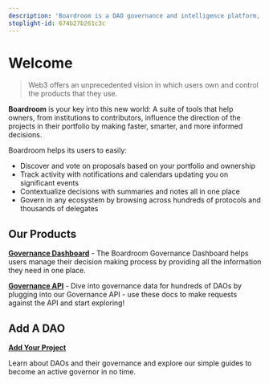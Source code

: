 ```yaml
---
description: 'Boardroom is a DAO governance and intelligence platform, connecting decision-makers to accurate information about their communities to help them make faster, smarter decisions.'
stoplight-id: 674b27b261c3c
---
```


# Welcome
<!-- theme: info -->
>Web3 offers an unprecedented vision in which users own and control the products that they use.

**Boardroom** is your key into this new world: A suite of tools that help owners, from institutions to contributors, influence the direction of the projects in their portfolio by making faster, smarter, and more informed decisions. 

Boardroom helps its users to easily:

- Discover and vote on proposals based on your portfolio and ownership
- Track activity with notifications and calendars updating you on significant events
- Contextualize decisions with summaries and notes all in one place
- Govern in any ecosystem by browsing across hundreds of protocols and thousands of delegates 

## Our Products

**[Governance Dashboard](https://boardroom.io/portal)** -
The Boardroom Governance Dashboard helps users manage their decision making process by providing all the information they need in one place.

**[Governance API](https://docs.boardroom.io/docs/api)** - 
Dive into governance data for hundreds of DAOs by plugging into our Governance API - use these docs to make requests against the API and start exploring!

## Add A DAO

**[Add Your Project](2-protocols.md)**

Learn about DAOs and their governance and explore our simple guides to become an active governor in no time.
